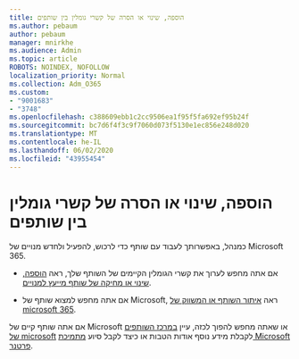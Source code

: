 ```yaml
---
title: הוספה, שינוי או הסרה של קשרי גומלין בין שותפים
ms.author: pebaum
author: pebaum
manager: mnirkhe
ms.audience: Admin
ms.topic: article
ROBOTS: NOINDEX, NOFOLLOW
localization_priority: Normal
ms.collection: Adm_O365
ms.custom:
- "9001683"
- "3748"
ms.openlocfilehash: c388609ebb1c2cc9506ea1f95f5fa692ef95b24f
ms.sourcegitcommit: bc7d6f4f3c9f7060d073f5130e1ec856e248d020
ms.translationtype: MT
ms.contentlocale: he-IL
ms.lasthandoff: 06/02/2020
ms.locfileid: "43955454"
---
```

# <a name="add-change-or-remove-a-partner-relationship"></a>הוספה, שינוי או הסרה של קשרי גומלין בין שותפים

כמנהל, באפשרותך לעבוד עם שותף כדי לרכוש, להפעיל ולחדש מנויים של Microsoft 365. 

- אם אתה מחפש לערוך את קשרי הגומלין הקיימים של השותף שלך, ראה [הוספה, שינוי או מחיקה של שותף מייעץ למנויים](https://docs.microsoft.com/microsoft-365/admin/misc/add-partner?view=o365-worldwide).

- אם אתה מחפש למצוא שותף של Microsoft, ראה [איתור השותף או המשווק של microsoft 365](https://docs.microsoft.com/microsoft-365/admin/manage/find-your-partner-or-reseller?view=o365-worldwide).

אם אתה שותף קיים של Microsoft או שאתה מחפש להפוך לכזה, עיין [במרכז השותפים של microsoft](https://support.microsoft.com/help/4499930/partner-center-overview) לקבלת מידע נוסף אודות הטבות או כיצד לקבל סיוע [מתמיכת Microsoft פרטנר](https://aka.ms/partnersupport).
